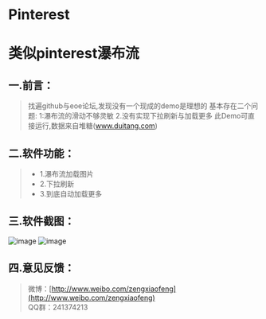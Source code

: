 # Pinterest
类似pinterest瀑布流
===================
一.前言：
-------------

>  找遍github与eoe论坛,发现没有一个现成的demo是理想的
>  基本存在二个问题:
>  1:瀑布流的滑动不够灵敏 
>  2.没有实现下拉刷新与加载更多
>  此Demo可直接运行,数据来自堆糖(www.duitang.com)

二.软件功能：
-------------

>  - 1.瀑布流加载图片
>  - 2.下拉刷新
>  - 3.到底自动加载更多



三.软件截图：
-------------
![image](https://github.com/zxfnicholas/Pinterest/blob/master/Screenshots/1.jpg)
![image](https://github.com/zxfnicholas/Pinterest/blob/master/Screenshots/2.jpg)

四.意见反馈：
-------------
> 微博：[http://www.weibo.com/zengxiaofeng](http://www.weibo.com/zengxiaofeng)  
> QQ群：241374213


